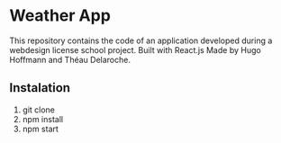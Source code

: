 # Weather App

This repository contains the code of an application developed during a webdesign license school project. Built with React.js Made by Hugo Hoffmann and Théau Delaroche.

## Instalation

1. git clone
2. npm install
3. npm start
